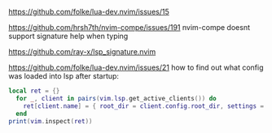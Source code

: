 https://github.com/folke/lua-dev.nvim/issues/15


https://github.com/hrsh7th/nvim-compe/issues/191
nvim-compe doesnt support signature help when typing


https://github.com/ray-x/lsp_signature.nvim




https://github.com/folke/lua-dev.nvim/issues/21
how to find out what config was loaded into lsp after startup:
```lua
local ret = {}
  for _, client in pairs(vim.lsp.get_active_clients()) do
    ret[client.name] = { root_dir = client.config.root_dir, settings = client.config.settings }
  end
print(vim.inspect(ret))
```